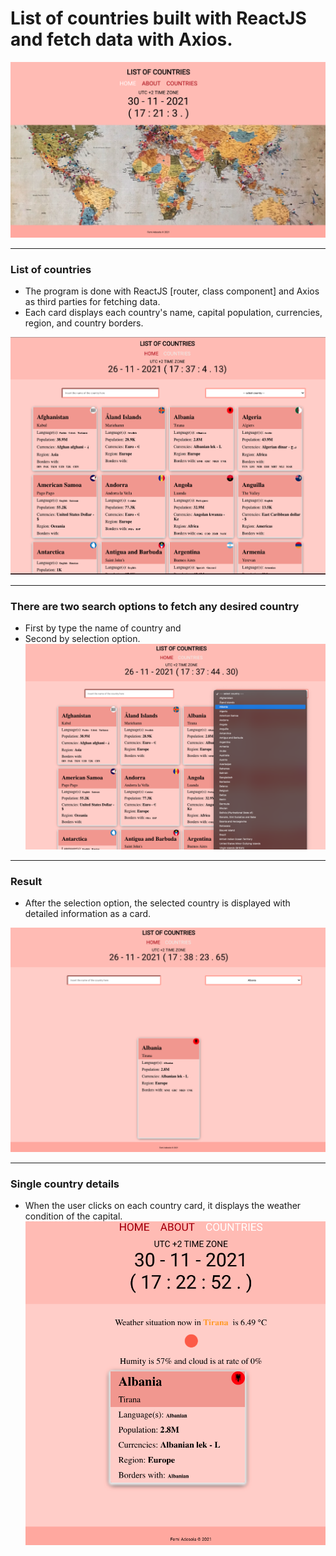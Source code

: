 # List of countries built with ReactJS and fetch data with Axios. 
![List-of-countries-screenshot](/img/Front.png)

---

### List of countries
- The program is done with ReactJS [router, class component] and Axios as third parties for fetching data.
- Each card displays each country's name, capital population, currencies, region, and country borders.

![List-of-countries-screenshot](/img/List-of-countries.png)

---
### There are two search options to fetch any desired country
-   First by type the name of country and
-   Second by selection option.
![Search-by-option-screenshot](/img/search-by-option.png)

---
### Result 
-   After the selection option, the selected country is displayed with detailed information as a card. 

![Search-by-option-screenshot](/img/Result.png)

---
### Single country details
-   When the user clicks on each country card, it displays the weather condition of the capital. 
![Search-by-option-screenshot](/img/SingleCountry.png)